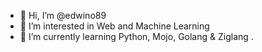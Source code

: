 - 👋 Hi, I’m @edwino89
- 👀 I’m interested in Web and Machine Learning
- 🌱 I’m currently learning Python, Mojo, Golang & Ziglang
.

<!---
edwino89/edwino89 is a ✨ special ✨ repository because its `README.md` (this file) appears on your GitHub profile.
You can click the Preview link to take a look at your changes.
--->

